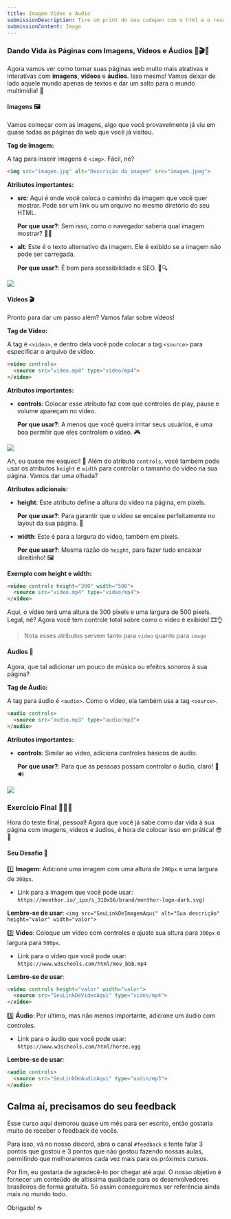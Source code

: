 ```yaml
---
title: Imagem Video e Audio
submissionDescription: Tire um print do seu codepen com o html e o resultado que você criou.
submissionContent: Image
---
```


### Dando Vida às Páginas com Imagens, Vídeos e Áudios 🌈🎬🎶

Agora vamos ver como tornar suas páginas web muito mais atrativas e interativas com **imagens**, **vídeos** e **áudios**. Isso mesmo! Vamos deixar de lado aquele mundo apenas de textos e dar um salto para o mundo multimídia! 🚀

#### Imagens 🖼️

Vamos começar com as imagens, algo que você provavelmente já viu em quase todas as páginas da web que você já visitou.

**Tag de Imagem:**

A tag para inserir imagens é `<img>`. Fácil, né?

```html
<img src="imagem.jpg" alt="Descrição da imagem" src="imagem.jpeg">
```

**Atributos importantes:**

- **src**: Aqui é onde você coloca o caminho da imagem que você quer mostrar. Pode ser um link ou um arquivo no mesmo diretório do seu HTML.
  
  **Por que usar?**: Sem isso, como o navegador saberia qual imagem mostrar? 🤷‍♀️
  
- **alt**: Este é o texto alternativo da imagem. Ele é exibido se a imagem não pode ser carregada.
  
  **Por que usar?**: É bom para acessibilidade e SEO. 🦮🔍

![](https://raw.githubusercontent.com/menthorlabs/courses/teste-html/content/html-basico/images/chrome_oi124o1i2j4oi12j.png)

#### Vídeos 🎬

Pronto para dar um passo além? Vamos falar sobre vídeos!

**Tag de Vídeo:**

A tag é `<video>`, e dentro dela você pode colocar a tag `<source>` para especificar o arquivo de vídeo.

```html
<video controls>
  <source src="video.mp4" type="video/mp4">
</video>
```

**Atributos importantes:**

- **controls**: Colocar esse atributo faz com que controles de play, pause e volume apareçam no vídeo.
  
  **Por que usar?**: A menos que você queira irritar seus usuários, é uma boa permitir que eles controlem o vídeo. 🎮

![](https://raw.githubusercontent.com/menthorlabs/courses/teste-html/content/html-basico/images/chrome_kaOASfmvaasp.png)

Ah, eu quase me esqueci! 🙈 Além do atributo `controls`, você também pode usar os atributos `height` e `width` para controlar o tamanho do vídeo na sua página. Vamos dar uma olhada?

**Atributos adicionais:**

- **height**: Este atributo define a altura do vídeo na página, em pixels.
  
  **Por que usar?**: Para garantir que o vídeo se encaixe perfeitamente no layout da sua página. 📏

- **width**: Este é para a largura do vídeo, também em pixels.
  
  **Por que usar?**: Mesma razão do `height`, para fazer tudo encaixar direitinho! 🖼️

**Exemplo com height e width:**

```html
<video controls height="300" width="500">
  <source src="video.mp4" type="video/mp4">
</video>
```

Aqui, o vídeo terá uma altura de 300 pixels e uma largura de 500 pixels. Legal, né? Agora você tem controle total sobre como o vídeo é exibido! 🎞️👌

> Nota esses atributos servem tanto para `video` quanto para `image`

#### Áudios 🎵

Agora, que tal adicionar um pouco de música ou efeitos sonoros à sua página?

**Tag de Áudio:**

A tag para áudio é `<audio>`. Como o vídeo, ela também usa a tag `<source>`.

```html
<audio controls>
  <source src="audio.mp3" type="audio/mp3">
</audio>
```

**Atributos importantes:**

- **controls**: Similar ao vídeo, adiciona controles básicos de áudio.
  
  **Por que usar?**: Para que as pessoas possam controlar o áudio, claro! 🎵🔊

![](https://raw.githubusercontent.com/menthorlabs/courses/teste-html/content/html-basico/images/chrome_ksafASdijf123.png)


### Exercício Final 🎉👩‍💻

Hora do teste final, pessoal! Agora que você já sabe como dar vida à sua página com imagens, vídeos e áudios, é hora de colocar isso em prática! 😎🚀

#### Seu Desafio 🎯

1️⃣ **Imagem**: Adicione uma imagem com uma altura de `200px` e uma largura de `300px`.

   - Link para a imagem que você pode usar: `https://menthor.io/_ipx/s_310x56/brand/menthor-logo-dark.svg)`
  
   **Lembre-se de usar**: `<img src="SeuLinkDeImagemAqui" alt="Sua descrição" height="valor" width="valor">`

2️⃣ **Vídeo**: Coloque um vídeo com controles e ajuste sua altura para `300px` e largura para `500px`.

   - Link para o vídeo que você pode usar: `https://www.w3schools.com/html/mov_bbb.mp4`
  
   **Lembre-se de usar**: 
   ```html
   <video controls height="valor" width="valor">
     <source src="SeuLinkDeVideoAqui" type="video/mp4">
   </video>
   ```

3️⃣ **Áudio**: Por último, mas não menos importante, adicione um áudio com controles.

   - Link para o áudio que você pode usar: `https://www.w3schools.com/html/horse.ogg`
  
   **Lembre-se de usar**: 
   ```html
   <audio controls>
     <source src="SeuLinkDeAudioAqui" type="audio/mp3">
   </audio>
   ```
   
## Calma aí, precisamos do seu feedback

Esse curso aqui demorou quase um mês para ser escrito, então gostaria muito de receber o feedback de vocês.

Para isso, vá no nosso discord, abra o canal `#feedback` e tente falar 3 pontos que gostou e 3 pontos que não gostou fazendo nossas aulas, permitindo que melhoraremos cada vez mais para os próximos cursos.

Por fim, eu gostaria de agradecê-lo por chegar até aqui. O nosso objetivo é fornecer um conteúdo de altíssima qualidade para os desenvolvedores brasileiros de forma gratuita. Só assim conseguiremos ser referência ainda mais no mundo todo.

Obrigado! ☕